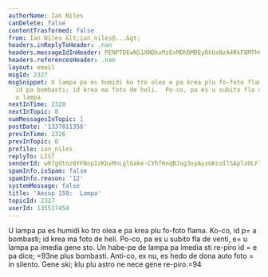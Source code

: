 ```yaml
---
authorName: Ian Niles
canDelete: false
contentTrasformed: false
from: Ian Niles &lt;ian_niles@...&gt;
headers.inReplyToHeader: .nan
headers.messageIdInHeader: PENPTDEwNS1XNDkxMzExMDhDMDEyRkUxNzA4RkFBMThCMDMwQHBoeC5nYmw+
headers.referencesHeader: .nan
layout: email
msgId: 2327
msgSnippet: U lampa pa es humidi ko tro olea e pa krea plu fo-foto flama.  Ko-co,
  id pa bombasti; id krea ma foto de heli.  Po-co, pa es u subito fla de venti, e
  u lampa
nextInTime: 2328
nextInTopic: 0
numMessagesInTopic: 1
postDate: '1337811356'
prevInTime: 2326
prevInTopic: 0
profile: ian_niles
replyTo: LIST
senderId: wR7gdtoz0YFNopIzKbvMnLglOake-CYhfHnqBJog3xyAyzGKcoIlSAplzOLF7VSZYN4d862kJ1pQ6_qR-CyOrCSyeWory1i1
spamInfo.isSpam: false
spamInfo.reason: '12'
systemMessage: false
title: 'Aesop 159:  Lampa'
topicId: 2327
userId: 135517454
---
```



U lampa pa es humidi ko tro olea e pa krea plu fo-foto flama.  Ko-co, id p=
a bombasti; id krea ma foto de heli.  Po-co, pa es u subito fla de venti, e=
 u lampa pa imedia gene sto.  Un habe-pe de lampa pa imedia sti re-piro id =
e pa dice; =93ne plus bombasti.  Anti-co, ex nu, es hedo de dona auto foto =
in silento.  Gene ski; klu plu astro ne nece gene re-piro.=94 		 	   		  
